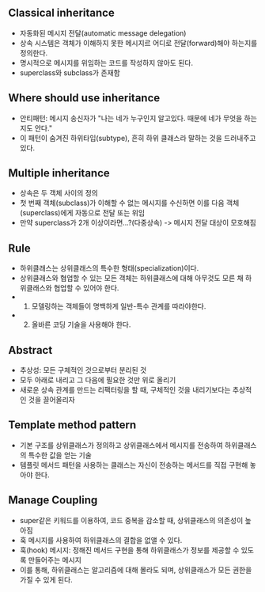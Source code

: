 ## Classical inheritance
- 자동화된 메시지 전달(automatic message delegation)
- 상속 시스템은 객체가 이해하지 못한 메시지르 어디로 전달(forward)해야 하는지를 정의한다.
- 명시적으로 메시지를 위임하는 코드를 작성하지 않아도 된다.
- superclass와 subclass가 존재함

## Where should use inheritance
- 안티패턴: 메시지 송신자가 "나는 네가 누구인지 알고있다. 때문에 네가 무엇을 하는지도 안다."
- 이 패턴이 숨겨진 하위타입(subtype), 흔히 하위 클래스라 말하는 것을 드러내주고 있다.

## Multiple inheritance
- 상속은 두 객체 사이의 정의
- 첫 번째 객체(subclass)가 이해할 수 없는 메시지를 수신하면 이를 다음 객체(superclass)에게 자동으로 전달 또는 위임
- 만약 superclass가 2개 이상이라면...?(다중상속) -> 메시지 전달 대상이 모호해짐

## Rule
- 하위클래스는 상위클래스의 특수한 형태(specialization)이다.
- 상위클래스와 협업할 수 있는 모든 객체는 하위클래스에 대해 아무것도 모른 채 하위클래스와 협업할 수 있어야 한다.
- 1. 모델링하는 객체들이 명백하게 일반-특수 관계를 따라야한다.
- 2. 올바른 코딩 기술을 사용해야 한다.

## Abstract
- 추상성: 모든 구체적인 것으로부터 분리된 것
- 모두 아래로 내리고 그 다음에 필요한 것만 위로 올리기
- 새로운 상속 관계를 만드는 리팩터링을 할 때, 구체적인 것을 내리기보다는 추상적인 것을 끌어올리자

## Template method pattern
- 기본 구조를 상위클래스가 정의하고 상위클래스에서 메시지를 전송하여 하위클래스의 특수한 값을 얻는 기술
- 템플릿 메서드 패턴을 사용하는 클래스는 자신이 전송하는 메서드를 직접 구현해 놓아야 한다.

## Manage Coupling
- super같은 키워드를 이용하여, 코드 중복을 감소할 때, 상위클래스의 의존성이 높아짐
- 훅 메시지를 사용하여 하위클래스의 결합을 없앨 수 있다.
- 훅(hook) 메시지: 정해진 메서드 구현을 통해 하위클래스가 정보를 제공할 수 있도록 만들어주는 메시지
- 이를 통해, 하위클래스는 알고리즘에 대해 몰라도 되며, 상위클래스가 모든 권한을 가질 수 있게 된다.
